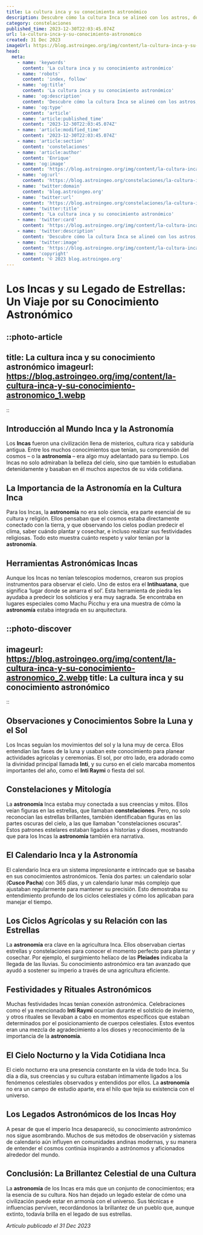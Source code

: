 ```yaml
---
title: La cultura inca y su conocimiento astronómico
description: Descubre cómo la cultura Inca se alineó con los astros, dominando la astronomía para tejer su cosmovisión y calendario agrícola.
category: constelaciones
published_time: 2023-12-30T22:03:45.074Z
url: la-cultura-inca-y-su-conocimiento-astronomico
created: 31 Dec 2023
imageUrl: https://blog.astroingeo.org/img/content/la-cultura-inca-y-su-conocimiento-astronomico_1.webp
head:
  meta:
    - name: 'keywords'
      content: 'La cultura inca y su conocimiento astronómico'
    - name: 'robots'
      content: 'index, follow'
    - name: 'og:title'
      content: 'La cultura inca y su conocimiento astronómico'
    - name: 'og:description'
      content: 'Descubre cómo la cultura Inca se alineó con los astros, dominando la astronomía para tejer su cosmovisión y calendario agrícola.'
    - name: 'og:type'
      content: 'article'
    - name: 'article:published_time'
      content: '2023-12-30T22:03:45.074Z'
    - name: 'article:modified_time'
      content: '2023-12-30T22:03:45.074Z'
    - name: 'article:section'
      content: 'constelaciones'
    - name: 'article:author'
      content: 'Enrique'
    - name: 'og:image'
      content: 'https://blog.astroingeo.org/img/content/la-cultura-inca-y-su-conocimiento-astronomico_1.webp'
    - name: 'og:url'
      content: 'https://blog.astroingeo.org/constelaciones/la-cultura-inca-y-su-conocimiento-astronomico'
    - name: 'twitter:domain'
      content: 'blog.astroingeo.org'
    - name: 'twitter:url'
      content: 'https://blog.astroingeo.org/constelaciones/la-cultura-inca-y-su-conocimiento-astronomico'
    - name: 'twitter:title'
      content: 'La cultura inca y su conocimiento astronómico'
    - name: 'twitter:card'
      content: 'https://blog.astroingeo.org/img/content/la-cultura-inca-y-su-conocimiento-astronomico_1.webp'
    - name: 'twitter:description'
      content: 'Descubre cómo la cultura Inca se alineó con los astros, dominando la astronomía para tejer su cosmovisión y calendario agrícola.'
    - name: 'twitter:image'
      content: 'https://blog.astroingeo.org/img/content/la-cultura-inca-y-su-conocimiento-astronomico_1.webp'
    - name: 'copyright'
      content: '© 2023 blog.astroingeo.org'
---
```

# Los Incas y su Legado de Estrellas: Un Viaje por su Conocimiento Astronómico

::photo-article
---
title: La cultura inca y su conocimiento astronómico
imageurl: https://blog.astroingeo.org/img/content/la-cultura-inca-y-su-conocimiento-astronomico_1.webp
---
::

## Introducción al Mundo Inca y la Astronomía
Los **Incas** fueron una civilización llena de misterios, cultura rica y sabiduría antigua. Entre los muchos conocimientos que tenían, su comprensión del cosmos – o la **astronomía** – era algo muy adelantado para su tiempo. Los Incas no solo admiraban la belleza del cielo, sino que también lo estudiaban detenidamente y basaban en él muchos aspectos de su vida cotidiana.

## La Importancia de la Astronomía en la Cultura Inca
Para los Incas, la **astronomía** no era solo ciencia, era parte esencial de su cultura y religión. Ellos pensaban que el cosmos estaba directamente conectado con la tierra, y que observando los cielos podían predecir el clima, saber cuándo plantar y cosechar, e incluso realizar sus festividades religiosas. Todo esto muestra cuánto respeto y valor tenían por la **astronomía**.

## Herramientas Astronómicas Incas
Aunque los Incas no tenían telescopios modernos, crearon sus propios instrumentos para observar el cielo. Uno de estos era el **Intihuatana**, que significa ‘lugar donde se amarra el sol’. Esta herramienta de piedra les ayudaba a predecir los solsticios y era muy sagrada. Se encontraba en lugares especiales como Machu Picchu y era una muestra de cómo la **astronomía** estaba integrada en su arquitectura.


::photo-discover
---
imageurl: https://blog.astroingeo.org/img/content/la-cultura-inca-y-su-conocimiento-astronomico_2.webp
title: La cultura inca y su conocimiento astronómico
---
::

## Observaciones y Conocimientos Sobre la Luna y el Sol
Los Incas seguían los movimientos del sol y la luna muy de cerca. Ellos entendían las fases de la luna y usaban este conocimiento para planear actividades agrícolas y ceremonias. El sol, por otro lado, era adorado como la divinidad principal llamada **Inti**, y su curso en el cielo marcaba momentos importantes del año, como el **Inti Raymi** o fiesta del sol.

## Constelaciones y Mitología
La **astronomía** Inca estaba muy conectada a sus creencias y mitos. Ellos veían figuras en las estrellas, que llamaban **constelaciones**. Pero, no solo reconocían las estrellas brillantes, también identificaban figuras en las partes oscuras del cielo, a las que llamaban "constelaciones oscuras". Estos patrones estelares estaban ligados a historias y dioses, mostrando que para los Incas la **astronomía** también era narrativa.

## El Calendario Inca y la Astronomía
El calendario Inca era un sistema impresionante e intrincado que se basaba en sus conocimientos astronómicos. Tenía dos partes: un calendario solar (**Cusco Pacha**) con 365 días, y un calendario lunar más complejo que ajustaban regularmente para mantener su precisión. Esto demostraba su entendimiento profundo de los ciclos celestiales y cómo los aplicaban para manejar el tiempo.

## Los Ciclos Agrícolas y su Relación con las Estrellas
La **astronomía** era clave en la agricultura Inca. Ellos observaban ciertas estrellas y constelaciones para conocer el momento perfecto para plantar y cosechar. Por ejemplo, el surgimiento helíaco de las **Pleiades** indicaba la llegada de las lluvias. Su conocimiento astronómico era tan avanzado que ayudó a sostener su imperio a través de una agricultura eficiente.

## Festividades y Rituales Astronómicos
Muchas festividades Incas tenían conexión astronómica. Celebraciones como el ya mencionado **Inti Raymi** ocurrían durante el solsticio de invierno, y otros rituales se llevaban a cabo en momentos específicos que estaban determinados por el posicionamiento de cuerpos celestiales. Estos eventos eran una mezcla de agradecimiento a los dioses y reconocimiento de la importancia de la **astronomía**.

## El Cielo Nocturno y la Vida Cotidiana Inca
El cielo nocturno era una presencia constante en la vida de todo Inca. Su día a día, sus creencias y su cultura estaban íntimamente ligados a los fenómenos celestiales observados y entendidos por ellos. La **astronomía** no era un campo de estudio aparte, era el hilo que tejía su existencia con el universo.

## Los Legados Astronómicos de los Incas Hoy
A pesar de que el imperio Inca desapareció, su conocimiento astronómico nos sigue asombrando. Muchos de sus métodos de observación y sistemas de calendario aún influyen en comunidades andinas modernas, y su manera de entender el cosmos continúa inspirando a astrónomos y aficionados alrededor del mundo.

## Conclusión: La Brillantez Celestial de una Cultura
La **astronomía** de los Incas era más que un conjunto de conocimientos; era la esencia de su cultura. Nos han dejado un legado estelar de cómo una civilización puede estar en armonía con el universo. Sus técnicas e influencias perviven, recordándonos la brillantez de un pueblo que, aunque extinto, todavía brilla en el legado de sus estrellas.

_Artículo publicado el 31 Dec 2023_